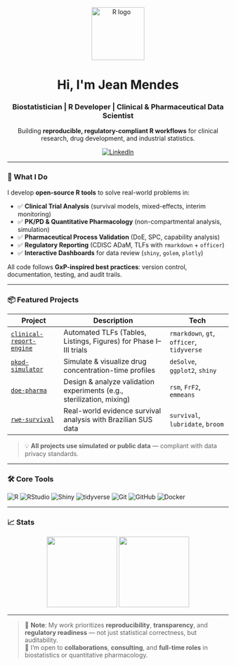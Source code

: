 <!-- 
  Hi there! 👋 This is the profile README for Jean Mendes.
  Focused on R-powered solutions for biostatistics, clinical trials, and industry analytics.
-->

<div align="center">
  <img src="https://www.r-project.org/logo/Rlogo.svg" width="120" alt="R logo">
  <h1>Hi, I'm Jean Mendes</h1>
  <h3>Biostatistician | R Developer | Clinical & Pharmaceutical Data Scientist</h3>
  
  <p>
    Building <b>reproducible, regulatory-compliant R workflows</b> for clinical research, drug development, and industrial statistics.
  </p>
  
  <a href="https://linkedin.com/in/jean-mendes-0a455680">
    <img src="https://img.shields.io/badge/LinkedIn-0077B5?style=for-the-badge&logo=linkedin&logoColor=white" alt="LinkedIn">
  </a>
</div>

---

### 🔬 What I Do
I develop **open-source R tools** to solve real-world problems in:
- ✅ **Clinical Trial Analysis** (survival models, mixed-effects, interim monitoring)  
- ✅ **PK/PD & Quantitative Pharmacology** (non-compartmental analysis, simulation)  
- ✅ **Pharmaceutical Process Validation** (DoE, SPC, capability analysis)  
- ✅ **Regulatory Reporting** (CDISC ADaM, TLFs with `rmarkdown` + `officer`)  
- ✅ **Interactive Dashboards** for data review (`shiny`, `golem`, `plotly`)

All code follows **GxP-inspired best practices**: version control, documentation, testing, and audit trails.

---

### 📦 Featured Projects

| Project | Description | Tech |
|--------|------------|------|
| [`clinical-report-engine`](https://github.com/rforbio/clinical-report-engine) | Automated TLFs (Tables, Listings, Figures) for Phase I–III trials | `rmarkdown`, `gt`, `officer`, `tidyverse` |
| [`pkpd-simulator`](https://github.com/rforbio/pkpd-simulator) | Simulate & visualize drug concentration-time profiles | `deSolve`, `ggplot2`, `shiny` |
| [`doe-pharma`](https://github.com/rforbio/doe-pharma) | Design & analyze validation experiments (e.g., sterilization, mixing) | `rsm`, `FrF2`, `emmeans` |
| [`rwe-survival`](https://github.com/rforbio/rwe-survival) | Real-world evidence survival analysis with Brazilian SUS data | `survival`, `lubridate`, `broom` |

> 💡 **All projects use simulated or public data** — compliant with data privacy standards.

---

### 🛠️ Core Tools
<p align="left">
  <img src="https://img.shields.io/badge/R-276DC3?style=flat&logo=r&logoColor=white" alt="R">
  <img src="https://img.shields.io/badge/RStudio-75AADB?style=flat&logo=rstudio&logoColor=white" alt="RStudio">
  <img src="https://img.shields.io/badge/Shiny-38A1DB?style=flat&logo=r&logoColor=white" alt="Shiny">
  <img src="https://img.shields.io/badge/tidyverse-1A1A1A?style=flat&logo=r&logoColor=white" alt="tidyverse">
  <img src="https://img.shields.io/badge/Git-F05032?style=flat&logo=git&logoColor=white" alt="Git">
  <img src="https://img.shields.io/badge/GitHub-181717?style=flat&logo=github&logoColor=white" alt="GitHub">
  <img src="https://img.shields.io/badge/Docker-2496ED?style=flat&logo=docker&logoColor=white" alt="Docker">
</p>

---

### 📈 Stats
<div align="center">
  <img height="160em" src="https://github-readme-stats.vercel.app/api?username=jeanmendes-dev&show_icons=true&theme=dark&count_private=true" />
  <img height="160em" src="https://github-readme-stats.vercel.app/api/top-langs/?username=jeanmendes-dev&layout=compact&theme=dark" />
</div>

---

> 🔐 **Note**: My work prioritizes **reproducibility**, **transparency**, and **regulatory readiness** — not just statistical correctness, but auditability.  
> 🌱 I’m open to **collaborations**, **consulting**, and **full-time roles** in biostatistics or quantitative pharmacology.
